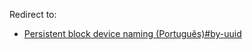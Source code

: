 Redirect to:

*   [Persistent block device naming (Português)#by-uuid](/index.php/Persistent_block_device_naming_(Portugu%C3%AAs)#by-uuid "Persistent block device naming (Português)")